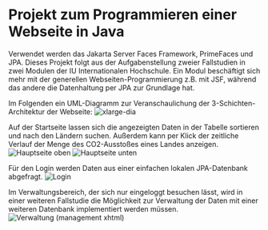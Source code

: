 # Projekt zum Programmieren einer Webseite in Java

Verwendet werden das Jakarta Server Faces Framework, PrimeFaces und JPA.
Dieses Projekt folgt aus der Aufgabenstellung zweier Fallstudien in zwei Modulen der IU Internationalen Hochschule. Ein Modul beschäftigt sich mehr mit der generellen Webseiten-Programmierung z.B. mit JSF, während das andere die Datenhaltung per JPA zur Grundlage hat.

Im Folgenden ein UML-Diagramm zur Veranschaulichung der 3-Schichten-Architektur der Webseite:
![xlarge-dia](https://user-images.githubusercontent.com/75684697/187073767-c5c64c8b-8654-4bf6-9805-6a419f869ff4.png)


Auf der Startseite lassen sich die angezeigten Daten in der Tabelle sortieren und nach den Ländern suchen. Außerdem kann per Klick der zeitliche Verlauf der Menge des CO2-Ausstoßes eines Landes anzeigen.
![Hauptseite oben](https://user-images.githubusercontent.com/75684697/187069766-e776a3de-fd5d-4417-9a8a-c5f516490bf0.png)
![Hauptseite unten](https://user-images.githubusercontent.com/75684697/187069788-b96c4eab-8701-449e-b81a-773c347e999b.png)


Für den Login werden Daten aus einer einfachen lokalen JPA-Datenbank abgefragt.
![Login](https://user-images.githubusercontent.com/75684697/187070296-202b3ec5-2580-4647-bb93-b95641588ed1.png)


Im Verwaltungsbereich, der sich nur eingeloggt besuchen lässt, wird in einer weiteren Fallstudie die Möglichkeit zur Verwaltung der Daten mit einer weiteren Datenbank implementiert werden müssen.
![Verwaltung (management xhtml)](https://user-images.githubusercontent.com/75684697/167375585-9a83f360-a973-4e23-b11b-3229c13bee97.png)
